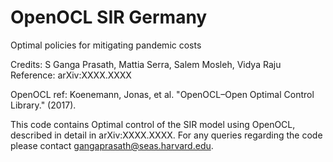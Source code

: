 # OpenOCL SIR Germany
Optimal policies for mitigating pandemic costs

Credits: S Ganga Prasath, Mattia Serra, Salem Mosleh, Vidya Raju
Reference: arXiv:XXXX.XXXX

OpenOCL ref: Koenemann, Jonas, et al. "OpenOCL–Open Optimal
Control Library." (2017).

This code contains Optimal control of the SIR model using OpenOCL,
described in detail in arXiv:XXXX.XXXX. For any queries regarding
the code please contact gangaprasath@seas.harvard.edu.
